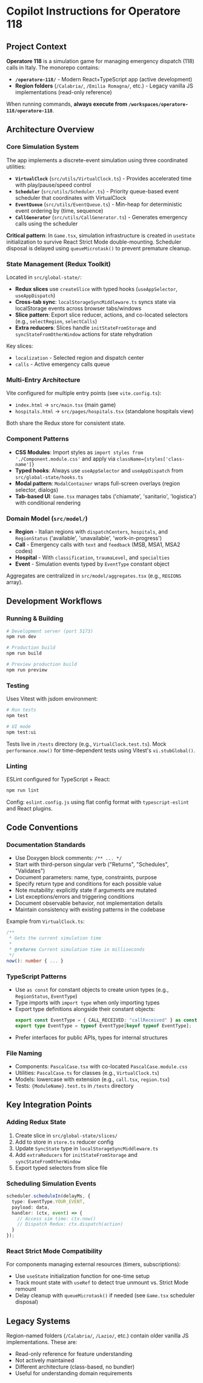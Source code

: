 # Copilot Instructions for Operatore 118

## Project Context
**Operatore 118** is a simulation game for managing emergency dispatch (118) calls in Italy. The monorepo contains:
- **`/operatore-118/`** - Modern React+TypeScript app (active development)
- **Region folders** (`/Calabria/`, `/Emilia Romagna/`, etc.) - Legacy vanilla JS implementations (read-only reference)

When running commands, **always execute from `/workspaces/operatore-118/operatore-118`**.

## Architecture Overview

### Core Simulation System
The app implements a discrete-event simulation using three coordinated utilities:
- **`VirtualClock`** (`src/utils/VirtualClock.ts`) - Provides accelerated time with play/pause/speed control
- **`Scheduler`** (`src/utils/Scheduler.ts`) - Priority queue-based event scheduler that coordinates with VirtualClock
- **`EventQueue`** (`src/utils/EventQueue.ts`) - Min-heap for deterministic event ordering by (time, sequence)
- **`CallGenerator`** (`src/utils/CallGenerator.ts`) - Generates emergency calls using the scheduler

**Critical pattern**: In `Game.tsx`, simulation infrastructure is created in `useState` initialization to survive React Strict Mode double-mounting. Scheduler disposal is delayed using `queueMicrotask()` to prevent premature cleanup.

### State Management (Redux Toolkit)
Located in `src/global-state/`:
- **Redux slices** use `createSlice` with typed hooks (`useAppSelector`, `useAppDispatch`)
- **Cross-tab sync**: `localStorageSyncMiddleware.ts` syncs state via localStorage events across browser tabs/windows
- **Slice pattern**: Export slice reducer, actions, and co-located selectors (e.g., `selectRegion`, `selectCalls`)
- **Extra reducers**: Slices handle `initStateFromStorage` and `syncStateFromOtherWindow` actions for state rehydration

Key slices:
- `localization` - Selected region and dispatch center
- `calls` - Active emergency calls queue

### Multi-Entry Architecture
Vite configured for multiple entry points (see `vite.config.ts`):
- `index.html` → `src/main.tsx` (main game)
- `hospitals.html` → `src/pages/hospitals.tsx` (standalone hospitals view)

Both share the Redux store for consistent state.

### Component Patterns
- **CSS Modules**: Import styles as `import styles from './Component.module.css'` and apply via `className={styles['class-name']}`
- **Typed hooks**: Always use `useAppSelector` and `useAppDispatch` from `src/global-state/hooks.ts`
- **Modal pattern**: `ModalContainer` wraps full-screen overlays (region selector, dialogs)
- **Tab-based UI**: `Game.tsx` manages tabs ('chiamate', 'sanitario', 'logistica') with conditional rendering

### Domain Model (`src/model/`)
- **Region** - Italian regions with `dispatchCenters`, `hospitals`, and `RegionStatus` ('available', 'unavailable', 'work-in-progress')
- **Call** - Emergency calls with `text` and `feedback` (MSB, MSA1, MSA2 codes)
- **Hospital** - With `classification`, `traumaLevel`, and `specialties`
- **Event** - Simulation events typed by `EventType` constant object

Aggregates are centralized in `src/model/aggregates.tsx` (e.g., `REGIONS` array).

## Development Workflows

### Running & Building
```bash
# Development server (port 5173)
npm run dev

# Production build
npm run build

# Preview production build
npm run preview
```

### Testing
Uses Vitest with jsdom environment:
```bash
# Run tests
npm test

# UI mode
npm test:ui
```

Tests live in `/tests` directory (e.g., `VirtualClock.test.ts`). Mock `performance.now()` for time-dependent tests using Vitest's `vi.stubGlobal()`.

### Linting
ESLint configured for TypeScript + React:
```bash
npm run lint
```

Config: `eslint.config.js` using flat config format with `typescript-eslint` and React plugins.

## Code Conventions

### Documentation Standards
- Use Doxygen block comments: `/** ... */`
- Start with third-person singular verb ("Returns", "Schedules", "Validates")
- Document parameters: name, type, constraints, purpose
- Specify return type and conditions for each possible value
- Note mutability: explicitly state if arguments are mutated
- List exceptions/errors and triggering conditions
- Document observable behavior, not implementation details
- Maintain consistency with existing patterns in the codebase

Example from `VirtualClock.ts`:
```typescript
/**
 * Gets the current simulation time
 * 
 * @returns Current simulation time in milliseconds
 */
now(): number { ... }
```

### TypeScript Patterns
- Use `as const` for constant objects to create union types (e.g., `RegionStatus`, `EventType`)
- Type imports with `import type` when only importing types
- Export type definitions alongside their constant objects:
  ```typescript
  export const EventType = { CALL_RECEIVED: "callReceived" } as const;
  export type EventType = typeof EventType[keyof typeof EventType];
  ```
- Prefer interfaces for public APIs, types for internal structures

### File Naming
- Components: `PascalCase.tsx` with co-located `PascalCase.module.css`
- Utilities: `PascalCase.ts` for classes (e.g., `VirtualClock.ts`)
- Models: lowercase with extension (e.g., `call.tsx`, `region.tsx`)
- Tests: `{ModuleName}.test.ts` in `/tests` directory

## Key Integration Points

### Adding Redux State
1. Create slice in `src/global-state/slices/`
2. Add to store in `store.ts` reducer config
3. Update `SyncState` type in `localStorageSyncMiddleware.ts`
4. Add `extraReducers` for `initStateFromStorage` and `syncStateFromOtherWindow`
5. Export typed selectors from slice file

### Scheduling Simulation Events
```typescript
scheduler.scheduleIn(delayMs, {
  type: EventType.YOUR_EVENT,
  payload: data,
  handler: (ctx, event) => {
    // Access sim time: ctx.now()
    // Dispatch Redux: ctx.dispatch(action)
  }
});
```

### React Strict Mode Compatibility
For components managing external resources (timers, subscriptions):
- Use `useState` initialization function for one-time setup
- Track mount state with `useRef` to detect true unmount vs. Strict Mode remount
- Delay cleanup with `queueMicrotask()` if needed (see `Game.tsx` scheduler disposal)

## Legacy Systems
Region-named folders (`/Calabria/`, `/Lazio/`, etc.) contain older vanilla JS implementations. These are:
- Read-only reference for feature understanding
- Not actively maintained
- Different architecture (class-based, no bundler)
- Useful for understanding domain requirements
